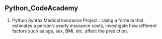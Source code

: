 ## Python_CodeAcademy 

1. Python Syntax Medical Insurance Project
   : Using a formula that estimates a person’s yearly insurance costs, investigate how different factors such as age, sex, BMI, etc. affect the prediction.







